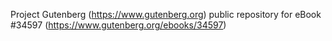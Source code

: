 Project Gutenberg (https://www.gutenberg.org) public repository for eBook #34597 (https://www.gutenberg.org/ebooks/34597)
